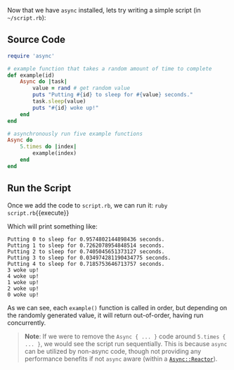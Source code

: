 Now that we have `async` installed, lets try writing a simple script (in `~/script.rb`):

## Source Code

```ruby
require 'async'

# example function that takes a random amount of time to complete
def example(id)
	Async do |task|
		value = rand # get random value
		puts "Putting #{id} to sleep for #{value} seconds."
		task.sleep(value)
		puts "#{id} woke up!"
	end
end

# asynchronously run five example functions
Async do
	5.times do |index|
		example(index)
	end
end
```

## Run the Script

Once we add the code to `script.rb`, we can run it:
`ruby script.rb`{{execute}}

Which will print something like:
```
Putting 0 to sleep for 0.9574802144898436 seconds.
Putting 1 to sleep for 0.7262078954848514 seconds.
Putting 2 to sleep for 0.7405045651373127 seconds.
Putting 3 to sleep for 0.034974281190434775 seconds.
Putting 4 to sleep for 0.7185753646713757 seconds.
3 woke up!
4 woke up!
1 woke up!
2 woke up!
0 woke up!
```

As we can see, each `example()` function is called in order, but depending on the randomly generated value, it will return out-of-order, having run concurrently.

> **Note**: If we were to remove the `Async { ... }` code around `5.times { ... }`, we would see the script run sequentially. This is because `async` can be utilized by non-async code, though not providing any performance benefits if not `async` aware (within a [`Async::Reactor`](https://github.com/socketry/async#reactors)).